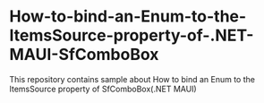 # How-to-bind-an-Enum-to-the-ItemsSource-property-of-.NET-MAUI-SfComboBox
This repository contains sample about How to bind an Enum to the ItemsSource property of SfComboBox(.NET MAUI)
